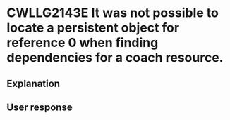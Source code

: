 # CWLLG2143E It was not possible to locate a persistent object for reference 0 when finding dependencies for a coach resource.

## Explanation

## User response
